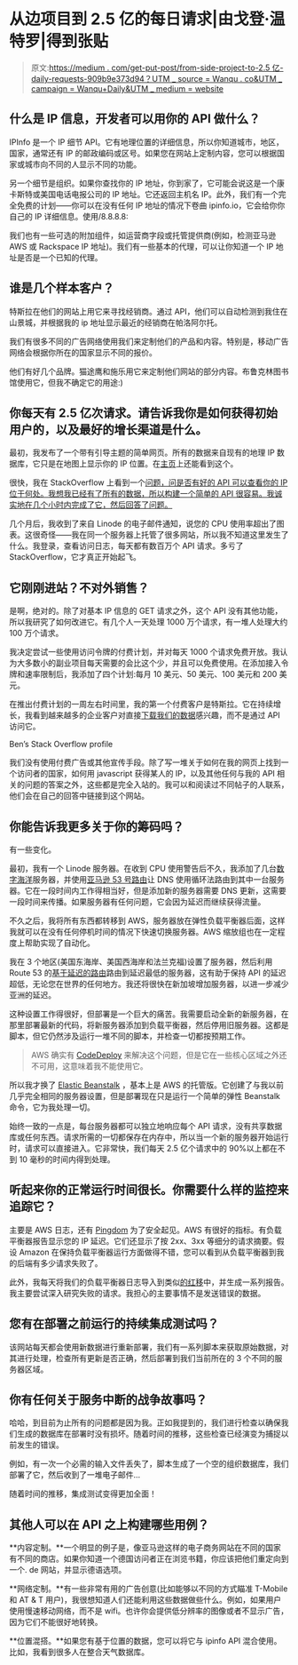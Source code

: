 # 从边项目到 2.5 亿的每日请求|由戈登·温特罗|得到张贴

> 原文:[https://medium . com/get-put-post/from-side-project-to-2.5 亿-daily-requests-909b9e373d94？UTM _ source = Wanqu . co&UTM _ campaign = Wanqu+Daily&UTM _ medium = website](https://medium.com/get-put-post/from-side-project-to-250-million-daily-requests-909b9e373d94?utm_source=wanqu.co&utm_campaign=Wanqu+Daily&utm_medium=website)

## 什么是 IP 信息，开发者可以用你的 API 做什么？

IPInfo 是一个 IP 细节 API。它有地理位置的详细信息，所以你知道城市，地区，国家，通常还有 IP 的邮政编码或区号。如果您在网站上定制内容，您可以根据国家或城市向不同的人显示不同的功能。

另一个细节是组织。如果你查找你的 IP 地址，你到家了，它可能会说这是一个康卡斯特或美国电话电报公司的 IP 地址。它还返回主机名 IP。此外，我们有一个完全免费的计划——你可以在没有任何 IP 地址的情况下卷曲 ipinfo.io，它会给你你自己的 IP 详细信息。使用/8.8.8.8:



我们也有一些可选的附加组件，如运营商字段或托管提供商(例如，检测亚马逊 AWS 或 Rackspace IP 地址)。我们有一些基本的代理，可以让你知道一个 IP 地址是否是一个已知的代理。

## 谁是几个样本客户？

特斯拉在他们的网站上用它来寻找经销商。通过 API，他们可以自动检测到我住在山景城，并根据我的 ip 地址显示最近的经销商在帕洛阿尔托。



我们有很多不同的广告网络使用我们来定制他们的产品和内容。特别是，移动广告网络会根据你所在的国家显示不同的报价。

他们有好几个品牌。猫途鹰和施乐用它来定制他们网站的部分内容。布鲁克林图书馆使用它，但我不确定它的用途:)



## 你每天有 2.5 亿次请求。请告诉我你是如何获得初始用户的，以及最好的增长渠道是什么。

最初，我发布了一个带有引导主题的简单网页。所有的数据来自现有的地理 IP 数据库，它只是在地图上显示你的 IP 位置。在[主页](http://ipinfo.io/)上还能看到这个。



很快，我在 StackOverflow 上看到一个[问题，问是否有好的 API 可以查看你的 IP 位于何处。我想我已经有了所有的数据，所以构建一个简单的 API 很容易。我诚实地在几个小时内完成了它，然后回答了问题。](http://stackoverflow.com/questions/409999/getting-the-location-from-an-ip-address/17864552)

几个月后，我收到了来自 Linode 的电子邮件通知，说您的 CPU 使用率超出了图表。这很奇怪——我在同一个服务器上托管了很多网站，所以我不知道这里发生了什么。我登录，查看访问日志，每天都有数百万个 API 请求。多亏了 StackOverflow，它才真正开始起飞。

## 它刚刚进站？不对外销售？

是啊，绝对的。除了对基本 IP 信息的 GET 请求之外，这个 API 没有其他功能，所以我研究了如何改进它。有几个人一天处理 1000 万个请求，有一堆人处理大约 100 万个请求。

我决定尝试一些使用访问令牌的付费计划，并对每天 1000 个请求免费开放。我认为大多数小的副业项目每天需要的会比这个少，并且可以免费使用。在添加接入令牌和速率限制后，我添加了四个计划:每月 10 美元、50 美元、100 美元和 200 美元。



在推出付费计划的一周左右时间里，我的第一个付费客户是特斯拉。它在持续增长，我看到越来越多的企业客户对直接[下载我们的数据](http://ipinfo.io/data)感兴趣，而不是通过 API 访问它。



Ben’s Stack Overflow profile



我们没有使用付费广告或其他宣传手段。除了写一堆关于如何在我的网页上找到一个访问者的国家，如何用 javascript 获得某人的 IP，以及其他任何与我的 API 相关的问题的答案之外，这些都是完全入站的。我可以和阅读过不同帖子的人联系，他们会在自己的回答中链接到这个网站。

## 你能告诉我更多关于你的筹码吗？

有一些变化。

最初，我有一个 Linode 服务器。在收到 CPU 使用警告后不久，我添加了几台[数字海洋](https://www.digitalocean.com/)服务器，并使用[亚马逊 53 号路由](https://aws.amazon.com/route53/)让 DNS 使用循环法路由到其中一台服务器。它在一段时间内工作得相当好，但是添加新的服务器需要 DNS 更新，这需要一段时间来传播。如果服务器有任何问题，它会因为延迟而继续获得流量。

不久之后，我将所有东西都转移到 AWS，服务器放在弹性负载平衡器后面，这样我就可以在没有任何停机时间的情况下快速切换服务器。AWS 缩放组也在一定程度上帮助实现了自动化。

我在 3 个地区(美国东海岸、美国西海岸和法兰克福)设置了服务器，然后利用 Route 53 的[基于延迟的路由](http://docs.aws.amazon.com/Route53/latest/DeveloperGuide/routing-policy.html#routing-policy-latency)路由到延迟最低的服务器，这有助于保持 API 的延迟超低，无论您在世界的任何地方。我还将很快在新加坡增加服务器，以进一步减少亚洲的延迟。



这种设置工作得很好，但部署是一个巨大的痛苦。我需要启动全新的新服务器，在那里部署最新的代码，将新服务器添加到负载平衡器，然后停用旧服务器。这都是脚本，但它仍然涉及运行一堆不同的脚本，并检查一切都按预期工作。

> AWS 确实有 [CodeDeploy](https://aws.amazon.com/codedeploy/) 来解决这个问题，但是它在一些核心区域之外还不可用，这意味着我不能使用它。

所以我才换了 [Elastic Beanstalk](https://aws.amazon.com/elasticbeanstalk/) ，基本上是 AWS 的托管版。它创建了与我以前几乎完全相同的服务器设置，但是部署现在只是运行一个简单的弹性 Beanstalk 命令，它为我处理一切。



始终一致的一点是，每台服务器都可以独立地响应每个 API 请求，没有共享数据库或任何东西。请求所需的一切都保存在内存中，所以当一个新的服务器开始运行时，请求可以直接进入。它非常快，我们每天 2.5 亿个请求中的 90%以上都在不到 10 毫秒的时间内得到处理。

## 听起来你的正常运行时间很长。你需要什么样的监控来追踪它？

主要是 AWS 日志，还有 [Pingdom](https://www.pingdom.com/) 为了安全起见。AWS 有很好的指标。有负载平衡器报告显示您的 IP 延迟。它们还显示了按 2xx、3xx 等细分的请求摘要。假设 Amazon 在保持负载平衡器运行方面做得不错，您可以看到从负载平衡器到我的后端有多少请求失败了。



此外，我每天将我们的负载平衡器日志导入到类似[的红移](https://aws.amazon.com/redshift/)中，并生成一系列报告。我主要尝试深入研究失败的请求。我担心的主要事情不是发送错误的数据。

## 您有在部署之前运行的持续集成测试吗？

该网站每天都会使用新数据进行重新部署，我们有一系列脚本来获取原始数据，对其进行处理，检查所有更新是否正确，然后部署到我们当前所在的 3 个不同的服务器区域。

## 你有任何关于服务中断的战争故事吗？

哈哈，到目前为止所有的问题都是因为我。正如我提到的，我们进行检查以确保我们生成的数据库在部署时没有损坏。随着时间的推移，这些检查已经演变为捕捉以前发生的错误。

例如，有一次一个必需的输入文件丢失了，脚本生成了一个空的组织数据库，我们部署了它，然后收到了一堆电子邮件…



随着时间的推移，集成测试变得更加全面！

## 其他人可以在 API 之上构建哪些用例？

**内容定制。**一个明显的例子是，像亚马逊这样的电子商务网站在不同的国家有不同的商店。如果你知道一个德国访问者正在浏览书籍，你应该把他们重定向到一个. de 网站，并显示德语选项。

**网络定制。**有一些非常有用的广告创意(比如能够以不同的方式瞄准 T-Mobile 和 AT & T 用户)，我很想知道人们还能利用这些数据做些什么。例如，如果用户使用慢速移动网络，而不是 wifi。也许你会提供低分辨率的图像或者不显示广告，因为它们不能很好地转换。

**位置混搭。**如果您有基于位置的数据，您可以将它与 ipinfo API 混合使用。比如，我看到很多人在整合天气数据库。

















